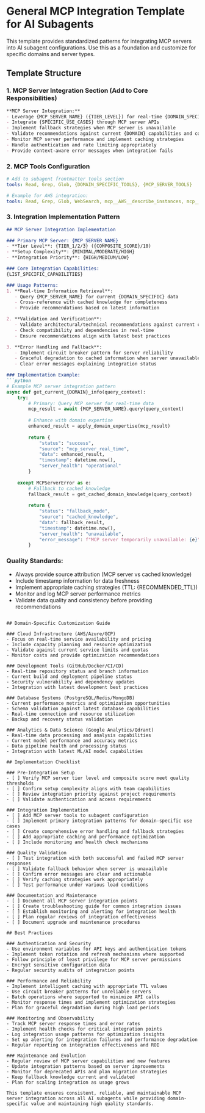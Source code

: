 # General MCP Integration Template for AI Subagents

This template provides standardized patterns for integrating MCP servers into AI subagent configurations. Use this as a foundation and customize for specific domains and server types.

## Template Structure

### 1. MCP Server Integration Section (Add to Core Responsibilities)

```markdown
**MCP Server Integration:**
- Leverage {MCP_SERVER_NAME} ({TIER_LEVEL}) for real-time {DOMAIN_SPECIFIC} information
- Integrate {SPECIFIC_USE_CASES} through MCP server APIs
- Implement fallback strategies when MCP server is unavailable
- Validate recommendations against current {DOMAIN} capabilities and constraints
- Monitor MCP server performance and implement caching strategies
- Handle authentication and rate limiting appropriately
- Provide context-aware error messages when integration fails
```

### 2. MCP Tools Configuration

```yaml
# Add to subagent frontmatter tools section
tools: Read, Grep, Glob, {DOMAIN_SPECIFIC_TOOLS}, {MCP_SERVER_TOOLS}

# Example for AWS integration:
tools: Read, Grep, Glob, WebSearch, mcp__AWS__describe_instances, mcp__AWS__list_s3_buckets
```

### 3. Integration Implementation Pattern

```markdown
## MCP Server Integration Implementation

### Primary MCP Server: {MCP_SERVER_NAME}
- **Tier Level**: {TIER_1/2/3} ({COMPOSITE_SCORE}/10)
- **Setup Complexity**: {MINIMAL/MODERATE/HIGH}
- **Integration Priority**: {HIGH/MEDIUM/LOW}

### Core Integration Capabilities:
{LIST_SPECIFIC_CAPABILITIES}

### Usage Patterns:
1. **Real-time Information Retrieval**:
   - Query {MCP_SERVER_NAME} for current {DOMAIN_SPECIFIC} data
   - Cross-reference with cached knowledge for completeness
   - Provide recommendations based on latest information

2. **Validation and Verification**:
   - Validate architectural/technical recommendations against current capabilities
   - Check compatibility and dependencies in real-time
   - Ensure recommendations align with latest best practices

3. **Error Handling and Fallback**:
   - Implement circuit breaker pattern for server reliability
   - Graceful degradation to cached information when server unavailable
   - Clear error messages explaining integration status

### Implementation Example:
```python
# Example MCP server integration pattern
async def get_current_{DOMAIN}_info(query_context):
    try:
        # Primary: Query MCP server for real-time data
        mcp_result = await {MCP_SERVER_NAME}.query(query_context)
        
        # Enhance with domain expertise
        enhanced_result = apply_domain_expertise(mcp_result)
        
        return {
            "status": "success",
            "source": "mcp_server_real_time",
            "data": enhanced_result,
            "timestamp": datetime.now(),
            "server_health": "operational"
        }
        
    except MCPServerError as e:
        # Fallback to cached knowledge
        fallback_result = get_cached_domain_knowledge(query_context)
        
        return {
            "status": "fallback_mode",
            "source": "cached_knowledge", 
            "data": fallback_result,
            "timestamp": datetime.now(),
            "server_health": "unavailable",
            "error_message": f"MCP server temporarily unavailable: {e}"
        }
```

### Quality Standards:
- Always provide source attribution (MCP server vs cached knowledge)
- Include timestamp information for data freshness
- Implement appropriate caching strategies (TTL: {RECOMMENDED_TTL})
- Monitor and log MCP server performance metrics
- Validate data quality and consistency before providing recommendations
```

## Domain-Specific Customization Guide

### Cloud Infrastructure (AWS/Azure/GCP)
- Focus on real-time service availability and pricing
- Include capacity planning and resource optimization
- Validate against current service limits and quotas
- Monitor costs and provide optimization recommendations

### Development Tools (GitHub/Docker/CI/CD)
- Real-time repository status and branch information
- Current build and deployment pipeline status
- Security vulnerability and dependency updates
- Integration with latest development best practices

### Database Systems (PostgreSQL/Redis/MongoDB)
- Current performance metrics and optimization opportunities
- Schema validation against latest database capabilities
- Real-time connection and resource utilization
- Backup and recovery status validation

### Analytics & Data Science (Google Analytics/Qdrant)
- Real-time data processing and analysis capabilities
- Current model performance and accuracy metrics
- Data pipeline health and processing status
- Integration with latest ML/AI model capabilities

## Implementation Checklist

### Pre-Integration Setup
- [ ] Verify MCP server tier level and composite score meet quality thresholds
- [ ] Confirm setup complexity aligns with team capabilities
- [ ] Review integration priority against project requirements
- [ ] Validate authentication and access requirements

### Integration Implementation
- [ ] Add MCP server tools to subagent configuration
- [ ] Implement primary integration patterns for domain-specific use cases
- [ ] Create comprehensive error handling and fallback strategies
- [ ] Add appropriate caching and performance optimization
- [ ] Include monitoring and health check mechanisms

### Quality Validation
- [ ] Test integration with both successful and failed MCP server responses
- [ ] Validate fallback behavior when server is unavailable
- [ ] Confirm error messages are clear and actionable
- [ ] Verify caching strategies work appropriately
- [ ] Test performance under various load conditions

### Documentation and Maintenance
- [ ] Document all MCP server integration points
- [ ] Create troubleshooting guide for common integration issues
- [ ] Establish monitoring and alerting for integration health
- [ ] Plan regular reviews of integration effectiveness
- [ ] Document upgrade and maintenance procedures

## Best Practices

### Authentication and Security
- Use environment variables for API keys and authentication tokens
- Implement token rotation and refresh mechanisms where supported
- Follow principle of least privilege for MCP server permissions
- Encrypt sensitive configuration data
- Regular security audits of integration points

### Performance and Reliability
- Implement intelligent caching with appropriate TTL values
- Use circuit breaker patterns for unreliable servers
- Batch operations where supported to minimize API calls
- Monitor response times and implement optimization strategies
- Plan for graceful degradation during high load periods

### Monitoring and Observability
- Track MCP server response times and error rates
- Implement health checks for critical integration points
- Log integration usage patterns for optimization insights
- Set up alerting for integration failures and performance degradation
- Regular reporting on integration effectiveness and ROI

### Maintenance and Evolution
- Regular review of MCP server capabilities and new features
- Update integration patterns based on server improvements
- Monitor for deprecated APIs and plan migration strategies
- Keep fallback knowledge current and validated
- Plan for scaling integration as usage grows

This template ensures consistent, reliable, and maintainable MCP server integration across all AI subagents while providing domain-specific value and maintaining high quality standards.